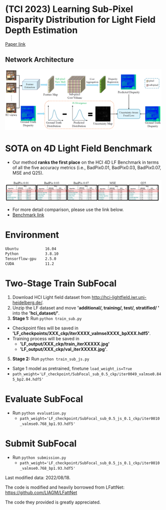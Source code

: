 # (TCI 2023) Learning Sub-Pixel Disparity Distribution for Light Field Depth Estimation



[Paper link](https://ieeexplore.ieee.org/document/10328456)



## Network Architecture
![Network Architecture](images/network.png)

# SOTA on 4D Light Field Benchmark
- Our method **ranks the first place** on the HCI 4D LF Benchmark in terms of all the five accuracy
metrics (i.e., BadPix0.01, BadPix0.03, BadPix0.07, MSE and Q25).

<img src="images/benchmark.png" width="555" align=center />  

- For more detail comparison, please use the link below.
- [Benchmark link](https://lightfield-analysis.uni-konstanz.de/benchmark/table?column-type=images&metric=badpix_0070)

# Environment
```
Ubuntu            16.04
Python            3.8.10
Tensorflow-gpu    2.5.0
CUDA              11.2
```

# Two-Stage Train SubFocal
1. Download HCI Light field dataset from <http://hci-lightfield.iwr.uni-heidelberg.de/>.  
2. Unzip the LF dataset and move **'additional/, training/, test/, stratified/ '** into the **'hci_dataset/'**.
4. **Stage 1:** Run `python train_sub.py`
  - Checkpoint files will be saved in **'LF_checkpoints/XXX_ckp/iterXXXX_valmseXXXX_bpXXX.hdf5'**.
  - Training process will be saved in 
    - **'LF_output/XXX_ckp/train_iterXXXXX.jpg'**
    - **'LF_output/XXX_ckp/val_iterXXXXX.jpg'**.
5. **Stage 2:** Run `python train_sub_js.py`
  - Satge 1 model as pretrained, finetune `load_weight_is=True`
  - `path_weight='LF_checkpoint/SubFocal_sub_0.5_ckp/iter0049_valmse0.845_bp2.04.hdf5'`

# Evaluate SubFocal
- Run `python evaluation.py`
  - `path_weight='LF_checkpoint/SubFocal_sub_0.5_js_0.1_ckp/iter0010_valmse0.768_bp1.93.hdf5'`

# Submit SubFocal
- Run `python submission.py`
  - `path_weight='LF_checkpoint/SubFocal_sub_0.5_js_0.1_ckp/iter0010_valmse0.768_bp1.93.hdf5'`
<!-- # Citation
```
@inproceedings{Tsai:2020:ABV,
        author = {Tsai, Yu-Ju and Liu, Yu-Lun and Ouhyoung, Ming and Chuang, Yung-Yu},
        title = {Attention-based View Selection Networks for Light-field Disparity Estimation},
        booktitle = {Proceedings of the 34th Conference on Artificial Intelligence (AAAI)},
        year = {2020}
}
``` -->

Last modified data: 2022/08/18.

The code is modified and heavily borrowed from LFattNet: <https://github.com/LIAGM/LFattNet>

The code they provided is greatly appreciated.



